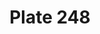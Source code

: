 ---
pid: '248'
an: '9'
title: Plate 248
rev_year: 
_date: 2 octobre 1800
caption: Coeffure ordinaire en Cheveux. Manches Tailladées.
translation: Ordinary hairstyle in hair. Tailored sleeves.
student: Emily Cormack
keywords: "[ Tailladées ]"
permalink: /plates/248/
layout: plate-page
---